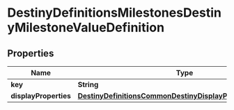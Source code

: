 
# DestinyDefinitionsMilestonesDestinyMilestoneValueDefinition

## Properties
Name | Type | Description | Notes
------------ | ------------- | ------------- | -------------
**key** | **String** |  |  [optional]
**displayProperties** | [**DestinyDefinitionsCommonDestinyDisplayPropertiesDefinition**](DestinyDefinitionsCommonDestinyDisplayPropertiesDefinition.md) |  |  [optional]



